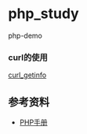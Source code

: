 # php_study
php-demo

### curl的使用
[curl_getinfo](https://www.php.net/manual/zh/function.curl-getinfo.php)



## 参考资料

* [PHP手册](https://www.php.net/manual/zh/)